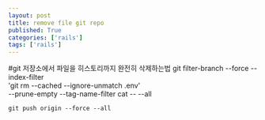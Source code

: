 ```yaml
---
layout: post
title: remove file git repo
published: True
categories: ['rails']
tags: ['rails']
---
```

#git 저장소에서 파일을 히스토리까지 완전히 삭제하는법
	git filter-branch --force --index-filter \
	'git rm --cached --ignore-unmatch .env' \
	--prune-empty --tag-name-filter cat -- --all

	git push origin --force --all